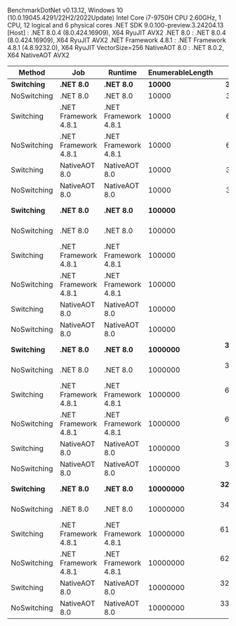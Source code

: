 
BenchmarkDotNet v0.13.12, Windows 10 (10.0.19045.4291/22H2/2022Update)
Intel Core i7-9750H CPU 2.60GHz, 1 CPU, 12 logical and 6 physical cores
.NET SDK 9.0.100-preview.3.24204.13
  [Host]               : .NET 8.0.4 (8.0.424.16909), X64 RyuJIT AVX2
  .NET 8.0             : .NET 8.0.4 (8.0.424.16909), X64 RyuJIT AVX2
  .NET Framework 4.8.1 : .NET Framework 4.8.1 (4.8.9232.0), X64 RyuJIT VectorSize=256
  NativeAOT 8.0        : .NET 8.0.2, X64 NativeAOT AVX2


 Method      | Job                  | Runtime              | EnumerableLength | Mean         | Error        | StdDev       | Median       |
------------ |--------------------- |--------------------- |----------------- |-------------:|-------------:|-------------:|-------------:|
 **Switching**   | **.NET 8.0**             | **.NET 8.0**             | **10000**            |     **328.5 μs** |      **5.86 μs** |      **5.75 μs** |     **327.6 μs** |
 NoSwitching | .NET 8.0             | .NET 8.0             | 10000            |     301.8 μs |      5.54 μs |      6.38 μs |     301.2 μs |
 Switching   | .NET Framework 4.8.1 | .NET Framework 4.8.1 | 10000            |     611.1 μs |     11.99 μs |     28.02 μs |     602.2 μs |
 NoSwitching | .NET Framework 4.8.1 | .NET Framework 4.8.1 | 10000            |     613.8 μs |     12.16 μs |     26.43 μs |     612.8 μs |
 Switching   | NativeAOT 8.0        | NativeAOT 8.0        | 10000            |     353.5 μs |     19.94 μs |     57.86 μs |     337.6 μs |
 NoSwitching | NativeAOT 8.0        | NativeAOT 8.0        | 10000            |     364.1 μs |     24.55 μs |     72.39 μs |     336.9 μs |
 **Switching**   | **.NET 8.0**             | **.NET 8.0**             | **100000**           |   **4,018.5 μs** |    **277.43 μs** |    **818.00 μs** |   **3,719.1 μs** |
 NoSwitching | .NET 8.0             | .NET 8.0             | 100000           |   3,460.8 μs |     78.40 μs |    215.95 μs |   3,399.5 μs |
 Switching   | .NET Framework 4.8.1 | .NET Framework 4.8.1 | 100000           |   6,712.1 μs |    282.41 μs |    810.30 μs |   6,373.9 μs |
 NoSwitching | .NET Framework 4.8.1 | .NET Framework 4.8.1 | 100000           |   6,266.5 μs |    121.70 μs |    318.47 μs |   6,218.6 μs |
 Switching   | NativeAOT 8.0        | NativeAOT 8.0        | 100000           |   3,533.0 μs |     68.03 μs |     86.03 μs |   3,537.4 μs |
 NoSwitching | NativeAOT 8.0        | NativeAOT 8.0        | 100000           |   3,605.9 μs |     74.69 μs |    217.89 μs |   3,560.4 μs |
 **Switching**   | **.NET 8.0**             | **.NET 8.0**             | **1000000**          |  **32,809.7 μs** |    **616.48 μs** |  **1,273.14 μs** |  **32,738.3 μs** |
 NoSwitching | .NET 8.0             | .NET 8.0             | 1000000          |  31,759.2 μs |    628.41 μs |  1,032.50 μs |  31,653.8 μs |
 Switching   | .NET Framework 4.8.1 | .NET Framework 4.8.1 | 1000000          |  65,161.0 μs |  2,466.39 μs |  6,875.30 μs |  62,024.6 μs |
 NoSwitching | .NET Framework 4.8.1 | .NET Framework 4.8.1 | 1000000          |  60,081.0 μs |  1,191.47 μs |  2,808.43 μs |  59,656.6 μs |
 Switching   | NativeAOT 8.0        | NativeAOT 8.0        | 1000000          |  31,407.0 μs |    612.12 μs |    572.58 μs |  31,471.2 μs |
 NoSwitching | NativeAOT 8.0        | NativeAOT 8.0        | 1000000          |  32,440.4 μs |    636.72 μs |    707.72 μs |  32,220.4 μs |
 **Switching**   | **.NET 8.0**             | **.NET 8.0**             | **10000000**         | **328,634.5 μs** |  **4,354.28 μs** |  **3,636.02 μs** | **328,169.5 μs** |
 NoSwitching | .NET 8.0             | .NET 8.0             | 10000000         | 343,483.8 μs |  5,978.03 μs |  5,591.86 μs | 342,004.8 μs |
 Switching   | .NET Framework 4.8.1 | .NET Framework 4.8.1 | 10000000         | 616,504.6 μs | 11,211.35 μs | 10,487.10 μs | 614,990.2 μs |
 NoSwitching | .NET Framework 4.8.1 | .NET Framework 4.8.1 | 10000000         | 629,539.7 μs | 11,885.03 μs | 11,672.68 μs | 631,908.1 μs |
 Switching   | NativeAOT 8.0        | NativeAOT 8.0        | 10000000         | 324,316.1 μs |  6,250.77 μs | 10,093.84 μs | 321,715.0 μs |
 NoSwitching | NativeAOT 8.0        | NativeAOT 8.0        | 10000000         | 338,257.6 μs |  6,717.52 μs | 12,113.08 μs | 335,863.0 μs |

